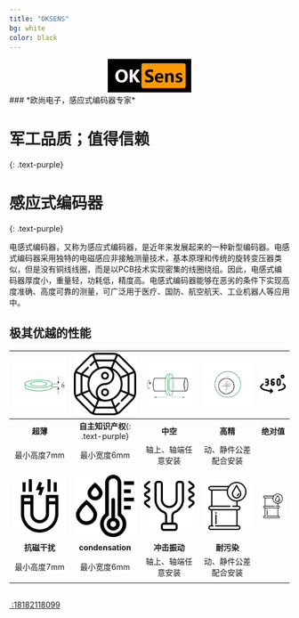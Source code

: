 ```yaml
---
title: "OKSENS"
bg: white
color: black
---
```

<center>
<img src="..\img\logo.png" style="zoom:50%;" />
</center>
### *欧尚电子，感应式编码器专家*

# 军工品质；值得信赖
{: .text-purple}




# 感应式编码器
{: .text-purple}

电感式编码器，又称为感应式编码器，是近年来发展起来的一种新型编码器。电感式编码器采用独特的电磁感应非接触测量技术，基本原理和传统的旋转变压器类似，但是没有铜线线圈，而是以PCB技术实现密集的线圈绕组。因此，电感式编码器厚度小，重量轻，功耗低，精度高。电感式编码器能够在恶劣的条件下实现高度准确、高度可靠的测量，可广泛用于医疗、国防、航空航天、工业机器人等应用中。

## 极其优越的性能


| <img src="..\img\homePageIconG1.png"  style="zoom:67%;" /> |     <img src="..\img\bagua.png" style="zoom:23%;" />     |  <img src="..\img\homePageIconG3.png"  style="zoom:67%;" />  | <img src="..\img\homePageIconG4.png"  style="zoom:67%;" /> | <img src="..\img\360.png" alt="image-20211015114945920" style="zoom:33%;" /> |
| :--------------------------------------------------------: | :------------------------------------------------------: | :----------------------------------------------------------: | :--------------------------------------------------------: | :----------------------------------------------------------: |
|                          **超薄**                          |             **自主知识产权**{: .text-purple}             |                           **中空**                           |                          **高精**                          |                          **绝对值**                          |
|                        最小高度7mm                         |                       最小宽度6mm                        |                      轴上、轴端任意安装                      |                    动、静件公差配合安装                    |                                                              |
|                                                            |                                                          |                                                              |                                                            |                                                              |
|                                                            |                                                          |                                                              |                                                            |                                                              |
|      <img src="..\img\mag.png"  style="zoom:23%;" />       | <img src="..\img\condensation.png"  style="zoom:23%;" /> | <img src="..\img\vibration.png" alt="image-20211015104648636" style="zoom:23%;" /> | <img src="..\img\contamination.png"  style="zoom:23%;" />  |  <img src="..\img\contamination.png"  style="zoom:23%;" />   |
|                        **抗磁干扰**                        |                     **condensation**                     |                         **冲击振动**                         |                         **耐污染**                         |                                                              |
|                        最小高度7mm                         |                       最小宽度6mm                        |                      轴上、轴端任意安装                      |                    动、静件公差配合安装                    |                                                              |
|                                                            |                                                          |                                                              |                                                            |                                                              |

## 



<span id="forkongithub">
  <a href="{{ site.source_link }}" class="bg-blue"><i class="fa fa-phone"></i>
 :18182118099
  </a>
</span>
